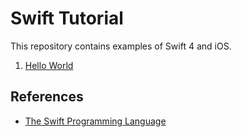 # Swift Tutorial
This repository contains examples of Swift 4 and iOS.

1. [Hello World](https://github.com/jun159/swift-tutorial/blob/master/01-helloworld.md)

## References
* [The Swift Programming Language](https://developer.apple.com/library/content/documentation/Swift/Conceptual/Swift_Programming_Language/TheBasics.html#//apple_ref/doc/uid/TP40014097-CH5-ID309)
